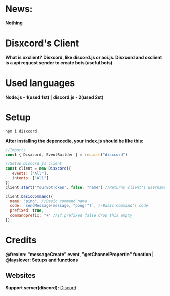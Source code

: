 # News:

**Nothing**

# Disxcord's Client

**What is oxclient? Disxcord, like discord.js or aoi.js. Disxcord and oxclient is a api request sender to create bots(useful bots)**

# Used languages
**Node.js - 1(used 1st) |**
**discord.js - 2(used 2st)**

# Setup
```bash
npm i disxcord
```

**After installing the depencedie, your index.js should be like this:**

```javascript
//Imports
const { Disxcord, EventBuilder } = require("disxcord")

//Setup Discord.js client
const client = new Disxcord({
   events: ["All"],
   intents: ["All"]
})
client.start("YourBotToken", false, "name") //Returns client's username

client.basicCommand({
  name: "ping", //Basic command name
  code: `sendMessage(message, "pong!")`, //Basic Command's code
  prefixed: true,
  commandprefix: "+" //If prefixed false drop this empty
});
```

# Credits
**@frexinn: "messageCreate" event, "getChannelPropertie" function |**
**@layslover: Setups and functions**

## Websites

**Support server(discord):**
[Discord](https://discord.gg/devboys)